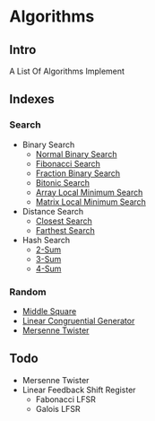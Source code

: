 # Algorithms
## Intro
A List Of Algorithms Implement

## Indexes
### Search
- Binary Search
    - [Normal Binary Search](src/com/algorithms/search/binary/BinarySearch.java)
    - [Fibonacci Search](src/com/algorithms/search/binary/FibonacciSearch.java)
    - [Fraction Binary Search](src/com/algorithms/search/binary/FractionBinarySearch.java)
    - [Bitonic Search](src/com/algorithms/search/bitonic/BitonicSearch.java)
    - [Array Local Minimum Search](src/com/algorithms/search/local/ArrayLocalMinSearch.java)
    - [Matrix Local Minimum Search](src/com/algorithms/search/local/MatrixLocalMinSearch.java)
- Distance Search
    - [Closest Search](src/com/algorithms/search/distance/ClosestSearch.java)
    - [Farthest Search](src/com/algorithms/search/distance/FarthestSearch.java)
- Hash Search
    - [2-Sum](src/com/algorithms/search/nsum/TwoSum.java)
    - [3-Sum](src/com/algorithms/search/nsum/ThreeSum.java)
    - [4-Sum](src/com/algorithms/search/nsum/FourSum.java)

### Random
- [Middle Square](src/com/algorithms/random/MiddleSquare.java)
- [Linear Congruential Generator](src/com/algorithms/random/LCG.java)
- [Mersenne Twister](src/com/algorithms/random/MersenneTwister.java)

## Todo
- Mersenne Twister
- Linear Feedback Shift Register
    - Fabonacci LFSR
    - Galois LFSR

